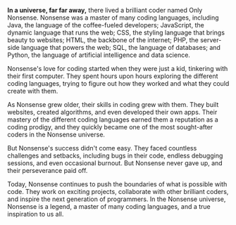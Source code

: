 **In a universe, far far away,** there lived a brilliant coder named Only Nonsense. Nonsense was a master of many coding languages, including Java, the language of the coffee-fueled developers; JavaScript, the dynamic language that runs the web; CSS, the styling language that brings beauty to websites; HTML, the backbone of the internet; PHP, the server-side language that powers the web; SQL, the language of databases; and Python, the language of artificial intelligence and data science.

Nonsense's love for coding started when they were just a kid, tinkering with their first computer. They spent hours upon hours exploring the different coding languages, trying to figure out how they worked and what they could create with them.

As Nonsense grew older, their skills in coding grew with them. They built websites, created algorithms, and even developed their own apps. Their mastery of the different coding languages earned them a reputation as a coding prodigy, and they quickly became one of the most sought-after coders in the Nonsense universe.

But Nonsense's success didn't come easy. They faced countless challenges and setbacks, including bugs in their code, endless debugging sessions, and even occasional burnout. But Nonsense never gave up, and their perseverance paid off.

Today, Nonsense continues to push the boundaries of what is possible with code. They work on exciting projects, collaborate with other brilliant coders, and inspire the next generation of programmers. In the Nonsense universe, Nonsense is a legend, a master of many coding languages, and a true inspiration to us all.

<!--
**onlynonsense/onlynonsense** is a ✨ _special_ ✨ repository because its `README.md` (this file) appears on your GitHub profile.

Here are some ideas to get you started:

- 🔭 I’m currently working on ...
- 🌱 I’m currently learning ...
- 👯 I’m looking to collaborate on ...
- 🤔 I’m looking for help with ...
- 💬 Ask me about ...
- 📫 How to reach me: ...
- 😄 Pronouns: ...
- ⚡ Fun fact: ...
-->
